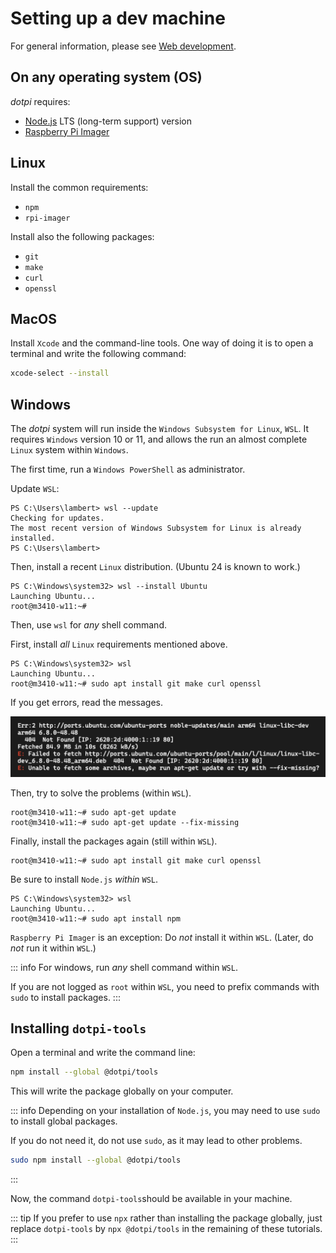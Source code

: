 # Setting up a dev machine

For general information, please see [Web development](https://ircam-ismm.github.io/webaudio-tutorials/first-steps/setting-up-environment.html).

## On any operating system (OS)

_dotpi_ requires:

- [Node.js](https://nodejs.org/fr/download) LTS (long-term support) version
- [Raspberry Pi Imager](https://www.raspberrypi.com/software/)

## Linux

Install the common requirements:

- `npm`
- `rpi-imager`

Install also the following packages:

- `git`
- `make`
- `curl`
- `openssl`

## MacOS

Install `Xcode` and the command-line tools.
One way of doing it is to open a terminal and write the following command:

```sh
xcode-select --install
```

## Windows

The _dotpi_ system will run inside the `Windows Subsystem for Linux`, `WSL`. It requires `Windows` version 10 or 11, and allows the run an almost complete `Linux` system within `Windows`.

The first time, run a `Windows PowerShell` as administrator.

Update `WSL`:

```
PS C:\Users\lambert> wsl --update
Checking for updates.
The most recent version of Windows Subsystem for Linux is already installed.
PS C:\Users\lambert>
```

Then, install a recent `Linux` distribution. (Ubuntu 24 is known to work.)

```
PS C:\Windows\system32> wsl --install Ubuntu
Launching Ubuntu...
root@m3410-w11:~#
```

Then, use `wsl` for _any_ shell command.

First, install _all_ `Linux` requirements mentioned above.

```
PS C:\Windows\system32> wsl
Launching Ubuntu...
root@m3410-w11:~# sudo apt install git make curl openssl
```

If you get errors, read the messages.

![windows-apt-get-error-fix-missing](./assets/setting-up-dev-machine/windows_apt_install_npm_error_fix_missing.png)

Then, try to solve the problems (within `WSL`).

```
root@m3410-w11:~# sudo apt-get update
root@m3410-w11:~# sudo apt-get update --fix-missing
```

Finally, install the packages again (still within `WSL`).

```
root@m3410-w11:~# sudo apt install git make curl openssl
```

Be sure to install `Node.js` _within_ `WSL`.

```
PS C:\Windows\system32> wsl
Launching Ubuntu...
root@m3410-w11:~# sudo apt install npm
```

`Raspberry Pi Imager` is an exception: Do _not_ install it within `WSL`. (Later, do _not_ run it within `WSL`.)

::: info
For windows, run _any_ shell command within `WSL`.

If you are not logged as `root` within `WSL`, you need to prefix commands with `sudo` to install packages.
:::

## Installing `dotpi-tools`

Open a terminal and write the command line:

```sh
npm install --global @dotpi/tools
```

This will write the package globally on your computer.

::: info
Depending on your installation of `Node.js`, you may need to use `sudo` to install global packages.

If you do not need it, do not use `sudo`, as it may lead to other problems.

```sh
sudo npm install --global @dotpi/tools
```

:::

Now, the command `dotpi-tools`should be available in your machine.

::: tip
If you prefer to use `npx` rather than installing the package globally, just replace `dotpi-tools` by `npx @dotpi/tools` in the remaining of these tutorials.
:::
